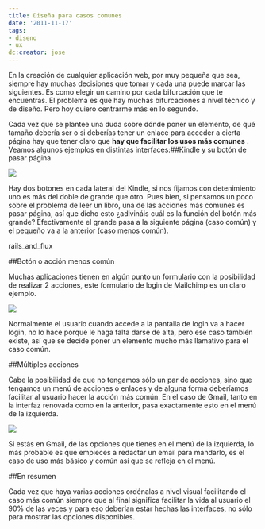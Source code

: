 ```yaml
---
title: Diseña para casos comunes
date: '2011-11-17'
tags:
- diseno
- ux
dc:creator: jose
---
```


En la creación de cualquier aplicación web, por muy pequeña que sea, siempre hay muchas decisiones que tomar y cada una puede marcar las siguientes. Es como elegir un camino por cada bifurcación que te encuentras. El problema es que hay muchas bifurcaciones a nivel técnico y de diseño. Pero hoy quiero centrarme más en lo segundo.

Cada vez que se plantee una duda sobre dónde poner un elemento, de qué tamaño debería ser o si deberías tener un enlace para acceder a cierta página hay que tener claro que 
**hay que facilitar los usos más comunes**
. Veamos algunos ejemplos en distintas interfaces:##Kindle y su botón de pasar página


![](http://blog.diacode.com/wp-content/uploads/2011/11/kindle.jpg)


Hay dos botones en cada lateral del Kindle, si nos fijamos con detenimiento uno es más del doble de grande que otro. Pues bien, si pensamos un poco sobre el problema de leer un libro, una de las acciones más comunes es pasar página, así que dicho esto ¿adivináis cuál es la función del botón más grande? Efectivamente el grande pasa a la siguiente página (caso común) y el pequeño va a la anterior (caso menos común).

rails_and_flux


##Botón o acción menos común

Muchas aplicaciones tienen en algún punto un formulario con la posibilidad de realizar 2 acciones, este formulario de login de Mailchimp es un claro ejemplo.


![](http://blog.diacode.com/wp-content/uploads/2011/11/login_mailchimp.png)

Normalmente el usuario cuando accede a la pantalla de login va a hacer login, no lo hace porque le haga falta darse de alta, pero ese caso también existe, así que se decide poner un elemento mucho más llamativo para el caso común.


##Múltiples acciones


Cabe la posibilidad de que no tengamos sólo un par de acciones, sino que tengamos un menú de acciones o enlaces y de alguna forma deberíamos facilitar al usuario hacer la acción más común. En el caso de Gmail, tanto en la interfaz renovada como en la anterior, pasa exactamente esto en el menú de la izquierda.


![](http://blog.diacode.com/wp-content/uploads/2011/11/gmail_new.png)


Si estás en Gmail, de las opciones que tienes en el menú de la izquierda, lo más probable es que empieces a redactar un email para mandarlo, es el caso de uso más básico y común así que se refleja en el menú.




##En resumen


Cada vez que haya varias acciones ordénalas a nivel visual facilitando el caso más común siempre que al final significa facilitar la vida al usuario el 90% de las veces y para eso deberían estar hechas las interfaces, no sólo para mostrar las opciones disponibles.
